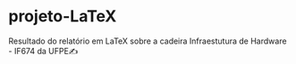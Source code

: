 # projeto-LaTeX
Resultado do relatório em LaTeX sobre a cadeira Infraestutura de Hardware - IF674 da UFPE✍️
